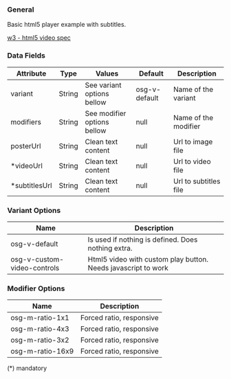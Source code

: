 ### General
Basic html5 player example with subtitles.

[w3 - html5 video spec](https://www.w3.org/TR/2011/WD-html5-20110113/video.html)

### Data Fields

| Attribute | Type | Values | Default | Description |
|---|---|---|---|---|
| variant | String | See variant options bellow | osg-v-default | Name of the variant |
| modifiers | String | See modifier options bellow | null | Name of the modifier |
| posterUrl | String | Clean text content | null | Url to image file |
| *videoUrl | String | Clean text content | null | Url to video file |
| *subtitlesUrl | String | Clean text content | null | Url to subtitles file |

### Variant Options
| Name | Description |
|------|-------------|
| osg-v-default | Is used if nothing is defined. Does nothing extra. |
| osg-v-custom-video-controls | Html5 video with custom play button. Needs javascript to work |

### Modifier Options
| Name | Description |
|------|-------------|
| osg-m-ratio-1x1 | Forced ratio, responsive |
| osg-m-ratio-4x3 | Forced ratio, responsive |
| osg-m-ratio-3x2 | Forced ratio, responsive |
| osg-m-ratio-16x9 | Forced ratio, responsive |

(*) mandatory
